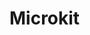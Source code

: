 <!--
^    Copyright 2024, Colias Group, LLC

^    SPDX-License-Identifier: CC-BY-SA-4.0
-->

# Microkit
